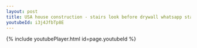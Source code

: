 ```yaml
---
layout: post
title: USA house construction - stairs look before drywall whatsapp status
youtubeId: i3j4JfbTp8E
---
```


{% include youtubePlayer.html id=page.youtubeId %}
